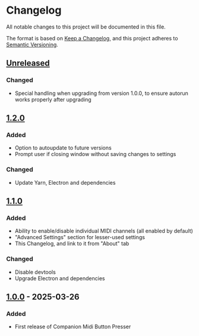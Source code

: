 # Changelog

All notable changes to this project will be documented in this file.

The format is based on [Keep a Changelog](https://keepachangelog.com/en/1.1.0/),
and this project adheres to [Semantic Versioning](https://semver.org/spec/v2.0.0.html).

## [Unreleased]

### Changed

- Special handling when upgrading from version 1.0.0, to ensure autorun works properly after upgrading

## [1.2.0]

### Added

- Option to autoupdate to future versions
- Prompt user if closing window without saving changes to settings

### Changed

- Update Yarn, Electron and dependencies

## [1.1.0]

### Added

- Ability to enable/disable individual MIDI channels (all enabled by default)
- "Advanced Settings" section for lesser-used settings
- This Changelog, and link to it from "About" tab

### Changed

- Disable devtools
- Upgrade Electron and dependencies

## [1.0.0] - 2025-03-26

### Added

- First release of Companion Midi Button Presser

[Unreleased]: https://github.com/hussra/companion-midi-button-presser/compare/v1.2.0...HEAD
[1.2.0]: https://github.com/hussra/companion-midi-button-presser/compare/v1.1.0...v1.2.0
[1.1.0]: https://github.com/hussra/companion-midi-button-presser/compare/v1.0.0...v1.1.0
[1.0.0]: https://github.com/hussra/companion-midi-button-presser/releases/tag/v1.0.0
